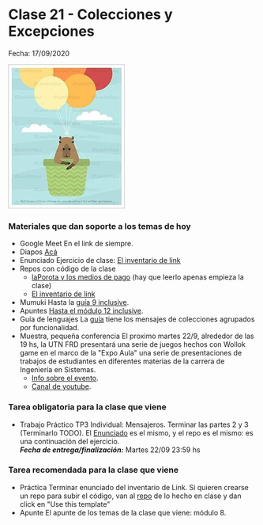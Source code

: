 # Clase 21 - Colecciones y Excepciones

Fecha: 17/09/2020

![carpinchoup.jpg](./assets/carpinchoup.jpg)


### Materiales que dan soporte a los temas de hoy

* Google Meet  En el link de siempre.
* Diapos 	[Acá](https://docs.google.com/presentation/d/1nWRSEaXbIiDmF7alWatJVkhMa7W5IA2oFQK_GxYl4RI/edit?usp=sharing)
* Enunciado 	 Ejercicio de clase: [El inventario de link](https://docs.google.com/document/d/1DHpdnw4AYIV9PZajds794U_CTOVlzbvoJ6PKbP3rAlg/edit?usp=sharing)
* Repos con código de la clase	
  * [laPorota y los medios de pago](https://github.com/pdepjm/2020-o-mediosdepago-excepciones) (hay que leerlo apenas empieza la clase)
  * [El inventario de link](https://github.com/pdepjm/2020-o-inventarioLink)
* Mumuki	 Hasta la [guía 9 inclusive](https://mumuki.io/pdep-utn/chapters/437-programacion-con-objetos).
* Apuntes	 [Hasta el módulo 12 inclusive](https://sites.google.com/site/paradigmasdeprogramacion/material/apuntes).
* Guía de lenguajes	 La [guía](https://docs.google.com/document/d/e/2PACX-1vTlLkakSbp6ubcIq00PU4-Z96tg8CUSc8bO793_uftmiGjfkSn7Ug-F_y0-ieIWG6aWfuoHLJrRL8Fd/pub) tiene los mensajes de colecciones agrupados por funcionalidad.
* Muestra, pequeña conferencia	El proximo martes 22/9, alrededor de las 19 hs, la UTN FRD presentará una serie de juegos hechos con Wollok game en el marco de la "Expo Aula" una serie de presentaciones de trabajos de estudiantes en diferentes materias de la carrera de Ingeniería en Sistemas. 
  * [Info sobre el evento](https://sistemaseventos.frd.utn.edu.ar/). 
  * [Canal de youtube](https://www.youtube.com/channel/UCru5ORwpLUvr0YvuHn23vEA).

### Tarea obligatoria para la clase que viene 

* Trabajo Práctico	TP3 Individual: Mensajeros. Terminar las partes 2 y 3 (Terminarlo TODO). El [Enunciado](https://docs.google.com/document/d/e/2PACX-1vTUejL9qaKovwU5FaYIdiAgOJ5Uxpaybuc4MsGrEabXxtyi0ryGms0p7xRsOuBQJPihX5VwEhuwJZfA/pub) es el mismo, y el repo es el mismo: es una continuación del ejercicio.  
***Fecha de entrega/finalización:***  Martes 22/09 23:59 hs


### Tarea recomendada para la clase que viene

*  Práctica	 Terminar enunciado del inventario de Link.
Si quieren crearse un repo para subir el código, van al [repo](https://github.com/pdepjm/2020-o-inventarioLink) de lo hecho en clase y dan click en "Use this template" 
* Apunte 	El apunte de los temas de la clase que viene: módulo 8.
